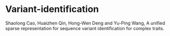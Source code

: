 # Variant-identification
Shaolong Cao, Huaizhen Qin, Hong-Wen Deng and Yu-Ping Wang, A unified sparse representation for sequence variant identification for complex traits.
